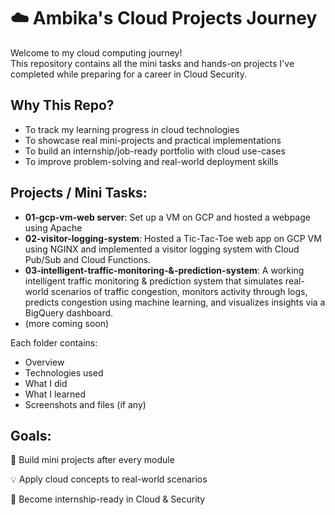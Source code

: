 # ☁️ Ambika's Cloud Projects Journey

Welcome to my cloud computing journey!  
This repository contains all the mini tasks and hands-on projects I've completed while preparing for a career in Cloud Security.

## Why This Repo?
- To track my learning progress in cloud technologies
- To showcase real mini-projects and practical implementations
- To build an internship/job-ready portfolio with cloud use-cases
- To improve problem-solving and real-world deployment skills

## Projects / Mini Tasks:

- **01-gcp-vm-web server**: Set up a VM on GCP and hosted a webpage using Apache
- **02-visitor-logging-system**: Hosted a Tic-Tac-Toe web app on GCP VM using NGINX and implemented a visitor logging system with Cloud Pub/Sub and Cloud Functions.
- **03-intelligent-traffic-monitoring-&-prediction-system**: A working intelligent traffic monitoring & prediction system that simulates real-world scenarios of traffic congestion, monitors activity through logs, predicts congestion using machine learning, and visualizes insights via a BigQuery dashboard.
- (more coming soon)

Each folder contains:
- Overview
- Technologies used
- What I did  
- What I learned  
- Screenshots and files (if any)

## Goals: 
🔨 Build mini projects after every module

💡 Apply cloud concepts to real-world scenarios

🎯 Become internship-ready in Cloud & Security

